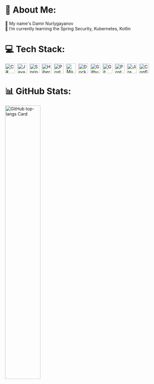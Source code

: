 # 💫 About Me:
🤝 My name's Damir Nurlygayanov<br>🌱 I’m currently learning the Spring Security, Kubernetes, Kotlin<br>

# 💻 Tech Stack:
<div style="display: flex; flex-wrap: wrap; gap: 4px; justify-content: left;">
  <img src="https://custom-icon-badges.demolab.com/badge/C%23-%23239120.svg?logo=cshrp&logoColor=white" height="32" alt="C#" style="margin-right: 4px">
  <img src="https://img.shields.io/badge/Java-007396?logo=java&logoColor=white" height="32" alt="Java" style="margin-right: 4px"> 
  <img src="https://img.shields.io/badge/Spring%20Boot-6DB33F?logo=springboot&logoColor=fff" height="32" alt="Spring Boot" style="margin-right: 4px">
  <img src="https://img.shields.io/badge/Hibernate-59666C?logo=hibernate&logoColor=fff" height="32" alt="Hibernate" style="margin-right: 4px">
  <img src="https://img.shields.io/badge/PostgreSQL-316192?logo=postgresql&logoColor=white" height="32" alt="PostgreSQL" style="margin-right: 4px">
  <img src="https://img.shields.io/badge/MongoDB-%234ea94b.svg?logo=mongodb&logoColor=white" height="32" alt="MongoDB" style="margin-right: 4px">
  <img src="https://img.shields.io/badge/Docker-2496ED?logo=docker&logoColor=white" height="32" alt="Docker" style="margin-right: 4px">
  <img src="https://img.shields.io/badge/GitHub_Actions-2088FF?logo=github-actions&logoColor=white" height="32" alt="Github Actions" style="margin-right: 4px">
  <img src="https://img.shields.io/badge/Git-F05032?logo=git&logoColor=fff" height="32" alt="Git" style="margin-right: 4px">
  <img src="https://img.shields.io/badge/Postman-FF6C37?logo=postman&logoColor=white" height="32" alt="Postman" style="margin-right: 4px">
  <img src="https://img.shields.io/badge/Jira-0052CC?logo=jira&logoColor=fff" height="32" alt="Jira" style="margin-right: 4px">
  <img src="https://img.shields.io/badge/Confluence-172B4D?logo=confluence&logoColor=fff" height="32" alt="Confluence" style="margin-right: 4px">
</div>

# 📊 GitHub Stats:
<p align="left">
  <img width="48%" src="(https://github-readme-stats.vercel.app/api/top-langs/?username=l-salaga-l&theme=default&hide_title=false&layout=donut&langs_count=6&hide_progress=false&card_width=400" alt="GitHub top-langs Card" />
</p>
